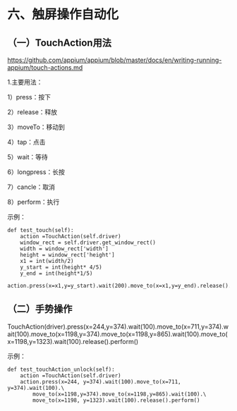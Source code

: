 # 六、触屏操作自动化
## （一）TouchAction用法
https://github.com/appium/appium/blob/master/docs/en/writing-running-appium/touch-actions.md

1.主要用法：

1）press：按下

2）release：释放

3）moveTo：移动到

4）tap：点击

5）wait：等待

6）longpress：长按

7）cancle：取消

8）perform：执行

示例：
```
def test_touch(self):
    action =TouchAction(self.driver)
    window_rect = self.driver.get_window_rect()
    width = window_rect['width']
    height = window_rect['height']
    x1 = int(width/2)
    y_start = int(height* 4/5)
    y_end = int(height*1/5)
    action.press(x=x1,y=y_start).wait(200).move_to(x=x1,y=y_end).release().perform()
```


## （二）手势操作
TouchAction(driver).press(x=244,y=374).wait(100).move_to(x=711,y=374).wait(100).move_to(x=1198,y=374).move_to(x=1198,y=865).wait(100).move_to(x=1198,y=1323).wait(100).release().perform()

示例：
```
def test_touchAction_unlock(self):
    action =TouchAction(self.driver)
    action.press(x=244, y=374).wait(100).move_to(x=711, y=374).wait(100).\
        move_to(x=1198,y=374).move_to(x=1198,y=865).wait(100).\
        move_to(x=1198, y=1323).wait(100).release().perform()

```
